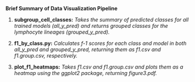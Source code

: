 **Brief Summary of Data Visualization Pipeline**
1. **subgroup_cell_classes:** _Takes the summary of predicted classes for all trained models (all_y_pred) and returns grouped classes for the lymphocyte lineages (grouped_y_pred)._

2. **f1_by_class.py:** _Calculates f-1 scores for each class and model in both all_y_pred and grouped_y_pred, returning them as f1.csv and f1.group.csv, respectively._

3. **plot_f1_heatmaps:** _Takes f1.csv and f1.group.csv and plots them as a heatmap using the ggplot2 package, returning figure3.pdf._
